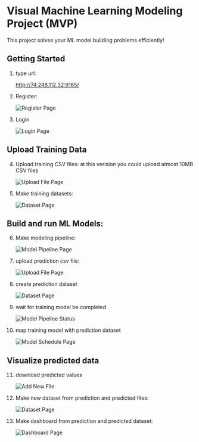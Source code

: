 # Visual Machine Learning Modeling Project (MVP)

This project solves your ML model building problems efficiently!

## Getting Started
1. type url:

   http://74.248.112.32:9165/   

2. Register:

   ![Register Page](/images/register.gif "user register")

3. Login

    ![Login Page](/images/login.gif "user login")

## Upload Training Data
4. Upload training  CSV files:
    at this verision you could upload atmost 10MB CSV files

   ![Upload File Page](/images/train-file-slim.gif "upload train csv file")

5. Make training datasets:

    ![Dataset Page](/images/train-dataset.gif "create train dataset")

## Build and run ML Models:
6. Make modeling pipeline:

   ![Model Pipeline Page](/images/model-build-slim.gif "train linear regression model")

7. upload prediction csv file:

    ![Upload File Page](/images/predict-file.gif "upload prediction csv file")

8. create prediction dataset

     ![Dataset Page](/images/predict-dataset.gif "create prediction dataset")

9. wait for training model be completed

     ![Model Pipeline Status](/images/model-status.gif "model training status on server")

10. map training model with prediction dataset        

    ![Model Schedule Page](/images/model-scheduling-slim.gif "schedule prediction")

 
## Visualize predicted data 
11. download predicted values

    ![Add New File](/images/predicted-download.gif "download predicted values as e new data source")

12. Make new dataset from prediction and predicted files:

     ![Dataset Page](/images/predicted-dataset.gif "create dataset of prediction and predicted values")

15. Make dashboard from prediction and predicted dataset:

    ![Dashboard Page](/images/login.gif "create dashboard of predicted values")
    

   


























